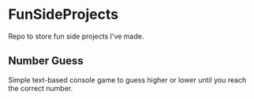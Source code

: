 # FunSideProjects
Repo to store fun side projects I've made.
## Number Guess
Simple text-based console game to guess higher or lower until you reach the correct number.
